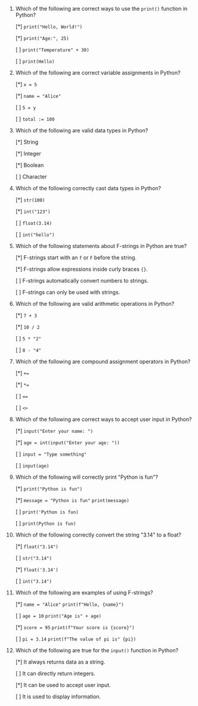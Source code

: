 1. Which of the following are correct ways to use the `print()` function in Python?
   
   [*] `print("Hello, World!")`
   
   [*] `print("Age:", 25)`
   
   [ ] `print("Temperature" + 30)`
   
   [ ] `print(Hello)`

2. Which of the following are correct variable assignments in Python?
   
   [*] `x = 5`
   
   [*] `name = "Alice"`
   
   [ ] `5 = y`
   
   [ ] `total := 100`

3. Which of the following are valid data types in Python?
   
   [*] String
   
   [*] Integer
   
   [*] Boolean
   
   [ ] Character

4. Which of the following correctly cast data types in Python?
   
   [*] `str(100)`
   
   [*] `int("123")`
   
   [ ] `float(3.14)`
   
   [ ] `int("hello")`

5. Which of the following statements about F-strings in Python are true?
   
   [*] F-strings start with an `f` or `F` before the string.
   
   [*] F-strings allow expressions inside curly braces `{}`.
   
   [ ] F-strings automatically convert numbers to strings.
   
   [ ] F-strings can only be used with strings.

6. Which of the following are valid arithmetic operations in Python?
   
   [*] `7 + 3`
   
   [*] `10 / 2`
   
   [ ] `5 * "2"`
   
   [ ] `8 - "4"`

7. Which of the following are compound assignment operators in Python?
   
   [*] `+=`
   
   [*] `*=`
   
   [ ] `==`
   
   [ ] `<>`

8. Which of the following are correct ways to accept user input in Python?
   
   [*] `input("Enter your name: ")`
   
   [*] `age = int(input("Enter your age: "))`
   
   [ ] `input = "Type something"`
   
   [ ] `input(age)`

9. Which of the following will correctly print "Python is fun"?
   
   [*] `print("Python is fun")`
   
   [*] `message = "Python is fun"` `print(message)`
   
   [ ] `print('Python is fun)`
   
   [ ] `print(Python is fun)`

10. Which of the following correctly convert the string "3.14" to a float?
    
    [*] `float("3.14")`
    
    [ ] `str("3.14")`
    
    [*] `float('3.14')`
    
    [ ] `int("3.14")`

11. Which of the following are examples of using F-strings?
    
    [*] `name = "Alice"` `print(f"Hello, {name}")`
    
    [ ] `age = 10` `print("Age is" + age)`
    
    [*] `score = 95` `print(f"Your score is {score}")`
    
    [ ] `pi = 3.14` `print(f"The value of pi is" {pi})`

12. Which of the following are true for the `input()` function in Python?
    
    [*] It always returns data as a string.
    
    [ ] It can directly return integers.
    
    [*] It can be used to accept user input.
    
    [ ] It is used to display information.